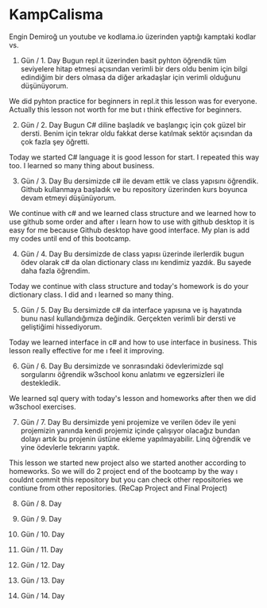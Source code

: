 # KampCalisma

Engin Demiroğ un youtube ve kodlama.io üzerinden yaptığı kamptaki kodlar vs.

1. Gün / 1. Day
  Bugun repl.it üzerinden basit pyhton öğrendik tüm seviyelere hitap etmesi açısından verimli bir ders oldu benim için bilgi edindiğim bir ders olmasa da diğer arkadaşlar için verimli olduğunu düşünüyorum.
  
  We did pyhton practice for beginners in repl.it this lesson was for everyone. Actually this lesson not worth for me but ı think effective for beginners.
  
  
2. Gün / 2. Day
  Bugun C# diline başladık ve başlangıç için çok güzel bir dersti. Benim için tekrar oldu fakkat derse katılmak sektör açısından da çok fazla şey öğretti.
  
  Today we started C# language it is good lesson for start. I repeated this way too. I learned so many thing about business.
  
3. Gün / 3. Day
  Bu dersimizde c# ile devam ettik ve class yapısını öğrendik. Github kullanmaya başladık ve bu repository üzerinden kurs boyunca devam etmeyi düşünüyorum.
  
  We continue with c# and we learned class structure and we learned how to use github some order and after ı learn how to use with github desktop it is easy for me because Github desktop have good interface. My plan is add my codes until end of this bootcamp.
 
 4. Gün / 4. Day
  Bu dersimizde de class yapısı üzerinde ilerlerdik bugun ödev olarak c# da olan dictionary class ını kendimiz yazdık. Bu sayede daha fazla öğrendim.
  
  Today we continue with class structure and today's homework is do your dictionary class. I did and ı learned so many thing.
  
 5. Gün / 5. Day
  Bu dersimizde c# da interface yapısına ve iş hayatında bunu nasıl kullandığımıza değindik. Gerçekten verimli bir dersti ve geliştiğimi hissediyorum.
  
  Today we learned interface in c# and how to use interface in business. This lesson really effective for me ı feel it improving.
  
 6. Gün / 6. Day
  Bu dersimizde ve sonrasındaki ödevlerimizde sql sorgularını öğrendik w3school konu anlatımı ve egzersizleri ile destekledik.
  
  We learned sql query with today's lesson and homeworks after then we did w3school exercises.
  
 7. Gün / 7. Day
  Bu dersimizde yeni projemize ve verilen ödev ile yeni projemizin yanında kendi projemiz içinde çalışıyor olacağız bundan dolayı artık bu
  projenin üstüne ekleme yapılmayabilir. Linq öğrendik ve yine ödevlerle tekrarını yaptık.
  
  This lesson we started new project also we started another according to homeworks. So we will do 2 project end of the bootcamp by the way ı couldnt commit this repository but 
  you can check other repositories we contiune from other repositories. (ReCap Project and Final Project)
 
 8. Gün / 8. Day
 
 9. Gün / 9. Day
 
 10. Gün / 10. Day
 
 11. Gün / 11. Day
 
 12. Gün / 12. Day
 
 13. Gün / 13. Day
 
 14. Gün / 14. Day
